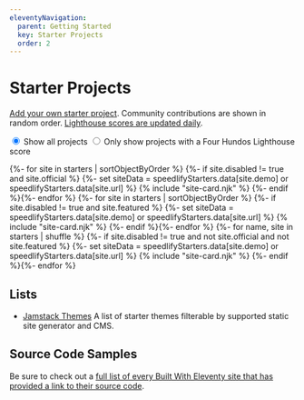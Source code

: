 ```yaml
---
eleventyNavigation:
  parent: Getting Started
  key: Starter Projects
  order: 2
---
```


# Starter Projects

[Add your own starter project](https://github.com/11ty/11ty-website/tree/main/src/_data/starters). Community contributions are shown in random order. [Lighthouse scores are updated daily](https://eleventy-starters--speedlify.netlify.app/eleventy-starters/).

<script type="module" src="/js/filter-container.js"></script>
<filter-container oninit>
<form>
  <label>
    <input type="radio" name="projectfilter" value="" data-filter-key="tags" checked>
    Show all projects
  </label>
  <label>
    <input type="radio" name="projectfilter" value="perfectlh" data-filter-key="tags">
    Only show projects with a Four Hundos Lighthouse score
  </label>
</form>
<div class="sites-vert sites-vert--lg">
  <div class="lo-grid" style="--fl-gap-v: 5em;">
{%- for site in starters | sortObjectByOrder %}
{%- if site.disabled != true and site.official %}
{%- set siteData = speedlifyStarters.data[site.demo] or speedlifyStarters.data[site.url] %}
  {% include "site-card.njk" %}
{%- endif %}{%- endfor %}
{%- for site in starters | sortObjectByOrder %}
{%- if site.disabled != true and site.featured %}
{%- set siteData = speedlifyStarters.data[site.demo] or speedlifyStarters.data[site.url] %}
  {% include "site-card.njk" %}
{%- endif %}{%- endfor %}
{%- for name, site in starters | shuffle %}
{%- if site.disabled != true and not site.official and not site.featured %}
{%- set siteData = speedlifyStarters.data[site.demo] or speedlifyStarters.data[site.url] %}
  {% include "site-card.njk" %}
{%- endif %}{%- endfor %}
  </div>
</div>
</filter-container>

## Lists

- [Jamstack Themes](https://jamstackthemes.dev/ssg/eleventy/) A list of starter themes filterable by supported static site generator and CMS.

## Source Code Samples

Be sure to check out a [full list of every Built With Eleventy site that has provided a link to their source code](/docs/samples/).
